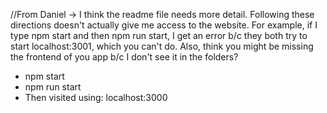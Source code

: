 //From Daniel -> I think the readme file needs more detail. Following these directions doesn't actually give me access to the website. For example, if I type npm start and then npm run start, I get an error b/c they both try to start localhost:3001, which you can't do. Also, think you might be missing the frontend of you app b/c I don't see it in the folders?

- npm start
- npm run start
- Then visited using: localhost:3000
